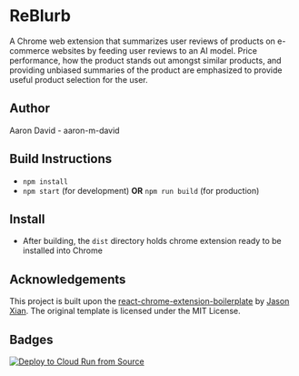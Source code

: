 # ReBlurb

A Chrome web extension that summarizes user reviews of products on e-commerce websites by feeding user reviews to an AI model. Price performance, how the product stands out amongst similar products, and providing unbiased summaries of the product are emphasized to provide useful product selection for the user.

## Author

Aaron David - aaron-m-david

## Build Instructions

- `npm install`
- `npm start` (for development) **OR** `npm run build` (for production)

## Install

- After building, the `dist` directory holds chrome extension ready to be installed into Chrome

## Acknowledgements

This project is built upon the [react-chrome-extension-boilerplate](https://github.com/JasonXian/react-chrome-extension-boilerplate) by [Jason Xian](https://github.com/JasonXian). The original template is licensed under the MIT License.

## Badges

[![Deploy to Cloud Run from Source](https://github.com/aaron-m-david/ReBlurb/actions/workflows/main.yml/badge.svg)](https://github.com/aaron-m-david/ReBlurb/actions/workflows/main.yml)
